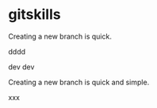 # gitskills

Creating a new branch is quick.


dddd

dev   dev


Creating a new branch is quick and simple.


xxx